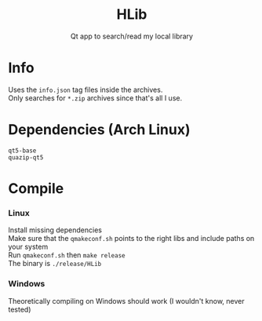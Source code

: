 <h1 align="center"> HLib </h1>
<p align="center">Qt app to search/read my local library</p>

# Info
Uses the ```info.json``` tag files inside the archives. <br>
Only searches for ```*.zip``` archives since that's all I use. <br>

# Dependencies (Arch Linux)
```qt5-base``` <br>
```quazip-qt5``` <br>

# Compile

### Linux
Install missing dependencies <br>
Make sure that the ```qmakeconf.sh``` points to the right libs and include paths on your system <br>
Run ```qmakeconf.sh``` then ```make release``` <br>
The binary is ```./release/HLib```

### Windows
Theoretically compiling on Windows should work (I wouldn't know, never tested)
